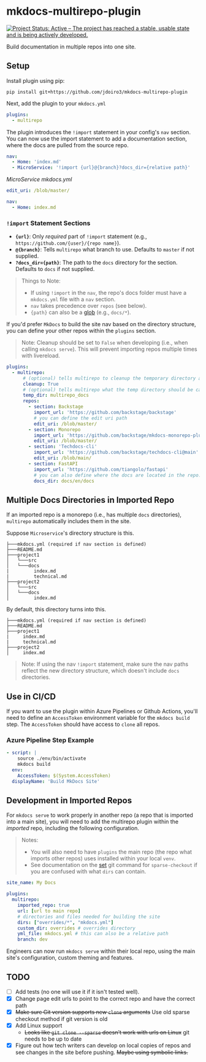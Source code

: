 # mkdocs-multirepo-plugin

[![Project Status: Active – The project has reached a stable, usable state and is being actively developed.](https://www.repostatus.org/badges/latest/active.svg)](https://www.repostatus.org/#active)

Build documentation in multiple repos into one site.

## Setup

Install plugin using pip:

```
pip install git+https://github.com/jdoiro3/mkdocs-multirepo-plugin
```

Next, add the plugin to your `mkdocs.yml`

```yaml
plugins:
  - multirepo
```

The plugin introduces the `!import` statement in your config's `nav` section. You can now use the import statement to add a documentation section, where the docs are pulled from the source repo.

```yaml
nav:
  - Home: 'index.md'
  - MicroService: '!import {url}@{branch}?docs_dir={relative path}'
```

*MicroService mkdocs.yml*
```yaml
edit_uri: /blob/master/

nav:
  - Home: index.md
```

### `!import` Statement Sections

- **`{url}`**: Only *required* part of `!import` statement (e.g., `https://github.com/{user}/{repo name}`).
- **`@{branch}`**: Tells `multirepo` what branch to use. Defaults to `master` if not supplied.
- **`?docs_dir={path}`**: The path to the `docs` directory for the section. Defaults to `docs` if not supplied.

> Things to Note:
>
> - If using `!import` in the `nav`, the repo's docs folder must have a `mkdocs.yml` file with a `nav` section.
> - `nav` takes precedence over `repos` (see below).
> - `{path}` can also be a [glob](https://en.wikipedia.org/wiki/Glob_(programming)) (e.g., `docs/*`).


If you'd prefer `MkDocs` to build the site nav based on the directory structure, you can define your other repos within the `plugins` section.

> Note:
> Cleanup should be set to `False` when developing (i.e., when calling `mkdocs serve`). This will prevent importing repos multiple times with livereload.

```yaml
plugins:
  - multirepo:
      # (optional) tells multirepo to cleanup the temporary directory after site is built.
      cleanup: True
      # (optional) tells multirepo what the temp directory should be called
      temp_dir: multirepo_docs
      repos:
        - section: Backstage
          import_url: 'https://github.com/backstage/backstage'
          # you can define the edit uri path
          edit_uri: /blob/master/
        - section: Monorepo
          import_url: 'https://github.com/backstage/mkdocs-monorepo-plugin'
          edit_uri: /blob/master/
        - section: 'Techdocs-cli'
          import_url: 'https://github.com/backstage/techdocs-cli@main'
          edit_uri: /blob/main/
        - section: FastAPI
          import_url: 'https://github.com/tiangolo/fastapi'
          # you can also define where the docs are located in the repo. Default is docs
          docs_dir: docs/en/docs
```

## Multiple Docs Directories in Imported Repo

If an imported repo is a monorepo (i.e., has multiple `docs` directories), `multirepo` automatically includes them in the site.

Suppose `Microservice`'s directory structure is this.

```
├───mkdocs.yml (required if nav section is defined)
├───README.md
├───project1
│   └───src
│   └───docs
|         index.md
|         technical.md
├───project2
│   └───src
│   └───docs
│         index.md
```

By default, this directory turns into this.

```
├───mkdocs.yml (required if nav section is defined)
├───README.md
├───project1
|     index.md
|     technical.md
├───project2
│     index.md
```

> Note: If using the nav `!import` statement, make sure the nav paths reflect the new directory structure, which doesn't include `docs` directories.


## Use in CI/CD

If you want to use the plugin within Azure Pipelines or Github Actions, you'll need to define an `AccessToken` environment variable for the `mkdocs build` step. The `AccessToken` should have access to `clone` all repos.

### Azure Pipeline Step Example

```yaml
- script: |
    source ./env/bin/activate
    mkdocs build
  env:
    AccessToken: $(System.AccessToken)
  displayName: 'Build MkDocs Site'
```

## Development in Imported Repos

For `mkdocs serve` to work properly in another repo (a repo that is imported into a main site), you will need to add the multirepo plugin within the *imported* repo, including the following configuration.

> Notes:
> - You will also need to have `plugins` the main repo (the repo what imports other repos) uses installed within your local `venv`.
> - See documentation on the [set](https://git-scm.com/docs/git-sparse-checkout#Documentation/git-sparse-checkout.txt-emsetem) git command for `sparse-checkout` if you are confused with what `dirs` can contain.

```yml
site_name: My Docs

plugins:
  multirepo:
    imported_repo: true
    url: [url to main repo]
    # directories and files needed for building the site
    dirs: ["overrides/*", "mkdocs.yml"]
    custom_dir: overrides # overrides directory
    yml_file: mkdocs.yml # this can also be a relative path
    branch: dev
```

Engineers can now run `mkdocs serve` within their local repo, using the main site's configuration, custom theming and features.

## TODO

- [ ] Add tests (no one will use it if it isn't tested well).
- [x] Change page edit urls to point to the correct repo and have the correct path
- [x] ~~Make sure Git version supports new `clone` arguments~~ Use old sparse checkout method if git version is old
- [x] Add Linux support
  - ~~Looks like `git clone --sparse` doesn't work with urls on Linux~~ git needs to be up to date
- [x] Figure out how tech writers can develop on local copies of repos and see changes in the site before pushing. ~~Maybe using symbolic links.~~

